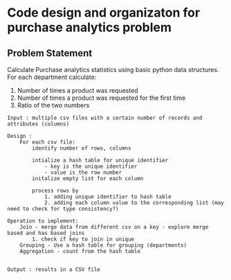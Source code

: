 # Code design and organizaton for purchase analytics problem


##  Problem Statement
Calculate Purchase analytics statistics using basic python data structures.
For each department calculate:

1. Number of times a product was requested
2. Number of times a product was requested for the first time
3. Ratio of the two numbers

```
Input : multiple csv files with a certain number of records and attributes (columns)

Design :
	For each csv file:
		identify number of rows, columns

		intialize a hash table for unique identifier
			- key is the unique identifier
			- value is the row number
		initalize empty list for each column

		process rows by
			1. adding unique identifier to hash table
			2. adding each column value to the corresponding list (may need to check for type consistency?)

Operation to implement:
	Join - merge data from different csv on a key - explore merge based and has based joins
		1. check if key to join in unique
	Grouping - Use a hash table for grouping (departments)
	Aggregation - count from the hash table 


Output : results in a CSV file

```